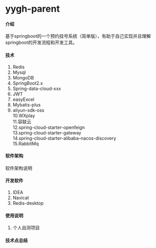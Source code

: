 # yygh-parent

#### 介绍
基于springboot的一个预约挂号系统（简单版），有助于自己实现并且理解springboot的开发流程和开发工具。
#### 技术
1. Redis
2. Mysql
3. MongoDB
4. SpringBoot2.x
5. Spring-data-cloud-xxx
6. JWT
7. easyExcel
8. Mybatis-plus
9. aliyun-sdk-oss  
10.WXplay  
11.容联云  
12.spring-cloud-starter-openfeign  
13.spring-cloud-starter-gateway  
14.spring-cloud-starter-alibaba-nacos-discovery  
15.RabbitMq  
#### 软件架构
软件架构说明


#### 开发软件

1.  IDEA
2.  Navicat
3.  Redis-desktop

#### 使用说明

1.  个人自测项目

#### 技术点总结



